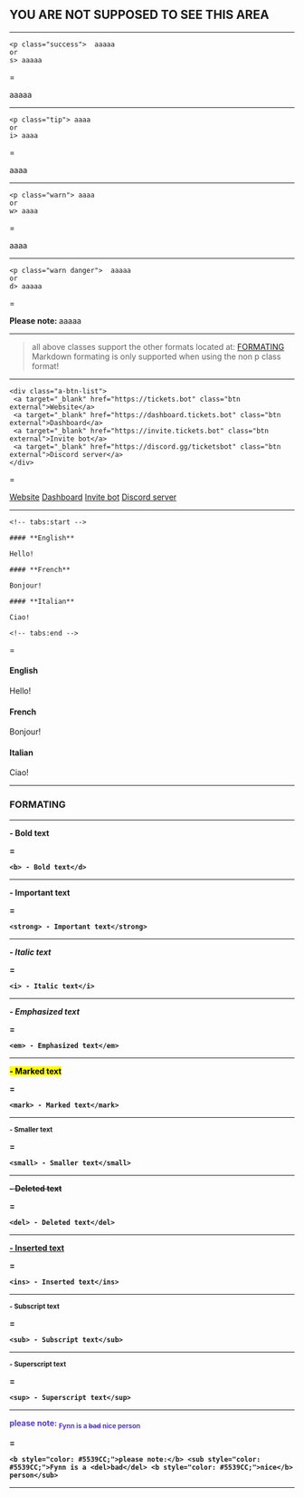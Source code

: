 ## YOU ARE NOT SUPPOSED TO SEE THIS AREA

---

```
<p class="success">  aaaaa
or
s> aaaaa
```
=
<p class="success">  aaaaa

---

```
<p class="tip"> aaaa
or
i> aaaa
```
=
<p class="tip">  aaaa

---

```
<p class="warn"> aaaa
or
w> aaaa
```
=
<p class="warn"> aaaa

---

```
<p class="warn danger">  aaaaa
or
d> aaaaa
```
=
<p class="warn danger">  <strong> Please note: </strong> aaaaa

---

> all above classes support the other formats located at: [FORMATING](#formating) <br>Markdown formating is only supported when using the non p class format!

---

```
<div class="a-btn-list">
 <a target="_blank" href="https://tickets.bot" class="btn external">Website</a>
 <a target="_blank" href="https://dashboard.tickets.bot" class="btn external">Dashboard</a>
 <a target="_blank" href="https://invite.tickets.bot" class="btn external">Invite bot</a>
 <a target="_blank" href="https://discord.gg/ticketsbot" class="btn external">Discord server</a>
</div>
```
=
<div class="a-btn-list">
 <a target="_blank" href="https://tickets.bot" class="btn external">Website</a>
 <a target="_blank" href="https://dashboard.tickets.bot" class="btn external">Dashboard</a>
 <a target="_blank" href="https://invite.tickets.bot" class="btn external">Invite bot</a>
 <a target="_blank" href="https://discord.gg/ticketsbot" class="btn external">Discord server</a>
</div>

---

```
<!-- tabs:start -->

#### **English**

Hello!

#### **French**

Bonjour!

#### **Italian**

Ciao!

<!-- tabs:end -->
```
=
<!-- tabs:start -->

#### **English**

Hello!

#### **French**

Bonjour!

#### **Italian**

Ciao!

<!-- tabs:end -->

---

### FORMATING

---

<b> - Bold text</d>

=
```
<b> - Bold text</d>
```

---

<strong> - Important text</strong>

=
```
<strong> - Important text</strong>
```

---

<i> - Italic text</i>

=
```
<i> - Italic text</i>
```

---

<em> - Emphasized text</em>

=
```
<em> - Emphasized text</em>
```

---

<mark> - Marked text</mark>

=
```
<mark> - Marked text</mark>
```

---

<small> - Smaller text</small>

=
```
<small> - Smaller text</small>
```

---

<del> - Deleted text</del>

=
```
<del> - Deleted text</del>
```

---

<ins> - Inserted text</ins>

=
```
<ins> - Inserted text</ins>
```

---

<sub> - Subscript text</sub>

=
```
<sub> - Subscript text</sub>
```

---

<sup> - Superscript text</sup>

=
```
<sup> - Superscript text</sup>
```

---

<b style="color: #5539CC;">please note:</b> <sub style="color: #5539CC;">Fynn is a <del>bad</del> <b style="color: #5539CC;">nice</b> person</sub>

=
```
<b style="color: #5539CC;">please note:</b> <sub style="color: #5539CC;">Fynn is a <del>bad</del> <b style="color: #5539CC;">nice</b> person</sub>
```

---
